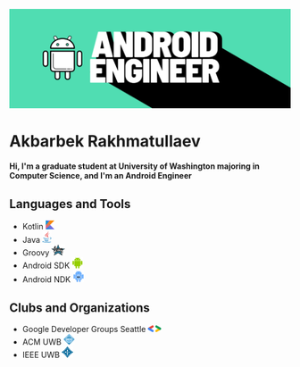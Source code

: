 ![I am Android Engineer](https://github.com/A-Rakhmatullaev/A-Rakhmatullaev/blob/main/friday.png)



# Akbarbek Rakhmatullaev
#### Hi, I'm a graduate student at University of Washington majoring in Computer Science, and I'm an Android Engineer

## Languages and Tools
- Kotlin <img src="https://github.com/A-Rakhmatullaev/A-Rakhmatullaev/blob/main/kotlin.png" alt="kotlin" width="16" height="16"/>
- Java <img src="https://github.com/A-Rakhmatullaev/A-Rakhmatullaev/blob/main/java.png" alt="java" width="16" height="21"/>
- Groovy <img src="https://github.com/A-Rakhmatullaev/A-Rakhmatullaev/blob/main/groovy.png" alt="groovy" width="25" height="20"/>
- Android SDK <img src="https://github.com/A-Rakhmatullaev/A-Rakhmatullaev/blob/main/android.png" alt="android" width="20" height="20"/>
- Android NDK <img src="https://github.com/A-Rakhmatullaev/A-Rakhmatullaev/blob/main/NDK.webp" alt="NDK" width="20" height="22"/>

## Clubs and Organizations
- Google Developer Groups Seattle <img src="https://github.com/A-Rakhmatullaev/A-Rakhmatullaev/blob/main/GDG.png" alt="GDG" width="24" height="12"/>
- ACM UWB <img src="https://github.com/A-Rakhmatullaev/A-Rakhmatullaev/blob/main/ACM.png" alt="ACM" width="20" height="20"/>
- IEEE UWB <img src="https://github.com/A-Rakhmatullaev/A-Rakhmatullaev/blob/main/IEEE.png" alt="IEEE" width="20" height="20"/>




